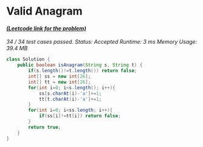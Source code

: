 # **Valid Anagram**

#### [_(Leetcode link for the problem)_](https://leetcode.com/problems/valid-anagram/)

_34 / 34 test cases passed.
Status: Accepted
Runtime: 3 ms
Memory Usage: 39.4 MB_

```java
class Solution {
    public boolean isAnagram(String s, String t) {
        if(s.length()!=t.length()) return false;
        int[] ss = new int[26];
        int[] tt = new int[26];
        for(int i=0; i<s.length(); i++){
            ss[s.charAt(i)-'a']+=1;
            tt[t.charAt(i)-'a']+=1;
        }
        for(int i=0; i<ss.length; i++){
            if(ss[i]!=tt[i]) return false;
        }
        return true;
    }
}
```
